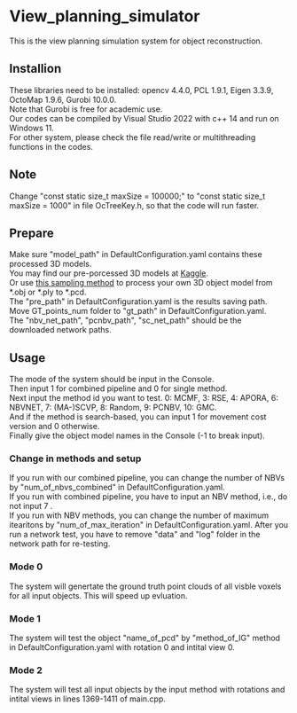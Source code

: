 # View_planning_simulator
This is the view planning simulation system for object reconstruction.  
## Installion
These libraries need to be installed: opencv 4.4.0, PCL 1.9.1, Eigen 3.3.9, OctoMap 1.9.6, Gurobi 10.0.0.  
Note that Gurobi is free for academic use.  
Our codes can be compiled by Visual Studio 2022 with c++ 14 and run on Windows 11.  
For other system, please check the file read/write or multithreading functions in the codes.  
## Note
Change "const static size_t maxSize = 100000;" to "const static size_t maxSize = 1000" in file OcTreeKey.h, so that the code will run faster.  
## Prepare
Make sure "model_path" in DefaultConfiguration.yaml contains these processed 3D models.  
You may find our pre-porcessed 3D models at [Kaggle](https://www.kaggle.com/datasets/sicongpan/ma-scvp-dataset).  
Or use [this sampling method](https://github.com/PointCloudLibrary/pcl/blob/master/tools/mesh_sampling.cpp) to process your own 3D object model from *.obj or *.ply to *.pcd.  
The "pre_path" in DefaultConfiguration.yaml is the results saving path.  
Move GT_points_num folder to "gt_path" in DefaultConfiguration.yaml.  
The "nbv_net_path", "pcnbv_path", "sc_net_path" should be the downloaded network paths.  
## Usage
The mode of the system should be input in the Console.  
Then input 1 for combined pipeline and 0 for single method.  
Next input the method id you want to test. 0: MCMF, 3: RSE, 4: APORA, 6: NBVNET, 7: (MA-)SCVP, 8: Random, 9: PCNBV, 10: GMC.  
And if the method is search-based, you can input 1 for movement cost version and 0 otherwise.  
Finally give the object model names in the Console (-1 to break input).  
### Change in methods and setup
If you run with our combined pipeline, you can change the number of NBVs by "num_of_nbvs_combined" in DefaultConfiguration.yaml.  
If you run with combined pipeline, you have to input an NBV method, i.e., do not input 7 .  
If you run with NBV methods, you can change the number of maximum itearitons by "num_of_max_iteration" in DefaultConfiguration.yaml. 
After you run a network test, you have to remove "data" and "log" folder in the network path for re-testing.   
### Mode 0
The system will genertate the ground truth point clouds of all visble voxels for all input objects. This will speed up evluation.  
### Mode 1
The system will test the object "name_of_pcd" by "method_of_IG" method in DefaultConfiguration.yaml with rotation 0 and intital view 0.  
### Mode 2
The system will test all input objects by the input method with rotations and intital views in lines 1369-1411 of main.cpp.  



